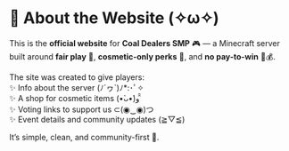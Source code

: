 # 🌌 About the Website (✧ω✧)

This is the **official website** for **Coal Dealers SMP** 🎮 — a Minecraft server built around **fair play** 🌱, **cosmetic-only perks** 🎨, and **no pay-to-win** 🚫💰.  

The site was created to give players:  
✨ Info about the server (ﾉ´ヮ`)ﾉ*:･ﾟ✧  
✨ A shop for cosmetic items (•̀ᴗ•́)و ̑̑  
✨ Voting links to support us ⊂(◉‿◉)つ  
✨ Event details and community updates (≧▽≦)  

It’s simple, clean, and community-first 💖.  
